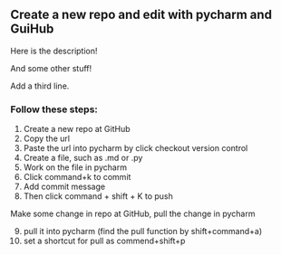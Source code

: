 ## Create a new repo and edit with pycharm and GuiHub

Here is the description!

And some other stuff!

Add a third line.

### Follow these steps: 
1. Create a new repo at GitHub
2. Copy the url
3. Paste the url into pycharm by click checkout version control
4. Create a file, such as .md or .py
5. Work on the file in pycharm
6. Click command+k to commit 
7. Add commit message
8. Then click command + shift + K to push

Make some change in repo at GitHub, pull the change in pycharm

9. pull it into pycharm (find the pull function by shift+command+a)
10. set a shortcut for pull as commend+shift+p
